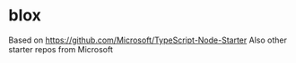 # blox
Based on https://github.com/Microsoft/TypeScript-Node-Starter
Also other starter repos from Microsoft

